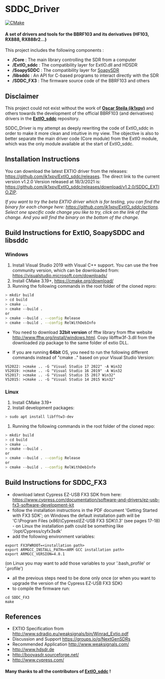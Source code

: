# SDDC_Driver

[![CMake](https://github.com/renardspark/SDDC_Driver/actions/workflows/cmake.yml/badge.svg)](https://github.com/renardspark/SDDC_Driver/actions/workflows/cmake.yml)

#### A set of drivers and tools for the BBRF103 and its derivatives (HF103, RX888, RX888r2...)

This project includes the following components :
- **/Core** : The main library controlling the SDR from a computer
- **/ExtIO_sddc** : The compatibility layer for ExtIO.dll and HDSDR
- **/SoapySDDC** : The compatibility layer for [SoapySDR](https://github.com/pothosware/SoapySDR/wiki)
- **/libsddc** : An API for C-based programs to interact directly with the SDR
- **/SDDC_FX3** : The firmware source code of the BBRF103 and others


## Disclaimer

This project could not exist without the work of **[Oscar Steila (ik1xpv)](https://github.com/ik1xpv)** and others towards the development of the official BBRF103 (and derivatives) drivers in the **[ExtIO_sddc](https://github.com/ik1xpv/ExtIO_sddc)** repository.

SDDC_Driver is my attempt as deeply rewriting the code of ExtIO_sddc in order to make it more clean and intuitive in my view.
The objective is also to better separate the main driver code (Core module) from the ExtIO module, which was the only module available at the start of ExtIO_sddc.


## Installation Instructions

You can download the latest EXTIO driver from the releases: https://github.com/ik1xpv/ExtIO_sddc/releases.
The direct link to the current version v1.2.0 Version released at 18/3/2021 is: https://github.com/ik1xpv/ExtIO_sddc/releases/download/v1.2.0/SDDC_EXTIO.ZIP.

*If you want to try the beta EXTIO driver which is for testing, you can find the binary for each change here: https://github.com/ik1xpv/ExtIO_sddc/actions. Select one specific code change you like to try, click on the link of the change. And you will find the binary on the bottom of the change.*


## Build Instructions for ExtIO, SoapySDDC and libsddc

### Windows

1. Install Visual Studio 2019 with Visual C++ support. You can use the free community version, which can be downloaded from: https://visualstudio.microsoft.com/downloads/
1. Install CMake 3.19+, https://cmake.org/download/
1. Running the following commands in the root folder of the cloned repro:
```bash
> mkdir build
> cd build
> cmake ..
> cmake --build .
or
> cmake --build . --config Release
> cmake --build . --config RelWithDebInfo
```

* You need to download **32bit version** of fftw library from fftw website http://www.fftw.org/install/windows.html. Copy libfftw3f-3.dll from the downloaded zip package to the same folder of extio DLL.

* If you are running **64bit** OS, you need to run the following different commands instead of "cmake .." based on your Visual Studio Version:
```
VS2022: >cmake .. -G "Visual Studio 17 2022" -A Win32
VS2019: >cmake .. -G "Visual Studio 16 2019" -A Win32
VS2017: >cmake .. -G "Visual Studio 15 2017 Win32"
VS2015: >cmake .. -G "Visual Studio 14 2015 Win32"
```

### Linux

1. Install CMake 3.19+
1. Install development packages:
```bash
> sudo apt install libfftw3-dev
```

1. Running the following commands in the root folder of the cloned repo:
```bash
> mkdir build
> cd build
> cmake ..
> cmake --build .
or
> cmake --build . --config Release
or
> cmake --build . --config RelWithDebInfo
```

## Build Instructions for SDDC_FX3

- download latest Cypress EZ-USB FX3 SDK from here: https://www.cypress.com/documentation/software-and-drivers/ez-usb-fx3-software-development-kit
- follow the installation instructions in the PDF document 'Getting Started with FX3 SDK'; on Windows the default installation path will be 'C:\Program Files (x86)\Cypress\EZ-USB FX3 SDK\1.3' (see pages 17-18) - on Linux the installation path could be something like '/opt/Cypress/cyfx3sdk'
- add the following environment variables:
```
export FX3FWROOT=<installation path>
export ARMGCC_INSTALL_PATH=<ARM GCC installation path>
export ARMGCC_VERSION=4.8.1
```
(on Linux you may want to add those variables to your '.bash_profile' or '.profile')
- all the previous steps need to be done only once (or when you want to upgrade the version of the Cypress EZ-USB FX3 SDK)
- to compile the firmware run:
```
cd SDDC_FX3
make
```

## References
- EXTIO Specification from http://www.sdradio.eu/weaksignals/bin/Winrad_Extio.pdf
- Discussion and Support https://groups.io/g/NextGenSDRs
- Recommended Application http://www.weaksignals.com/
- http://www.hdsdr.de
- http://booyasdr.sourceforge.net/
- http://www.cypress.com/


#### Many thanks to all the contributors of [ExtIO_sddc](https://github.com/ik1xpv/ExtIO_sddc) !